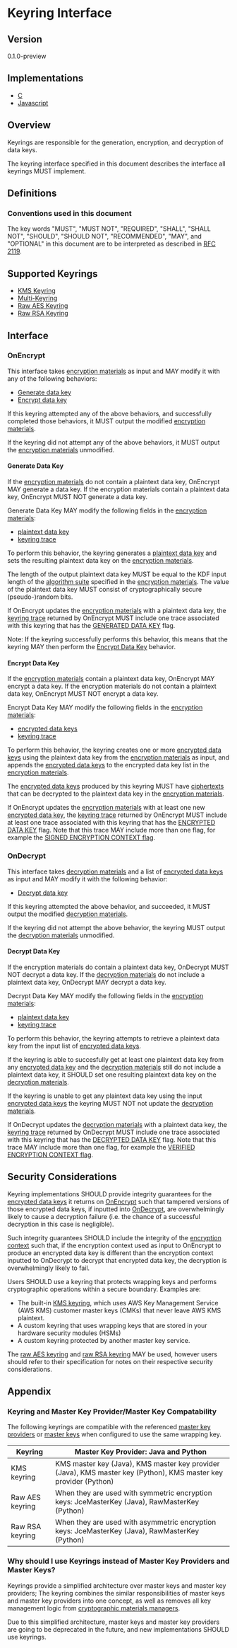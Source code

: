 [//]: # (Copyright 2019 Amazon.com, Inc. or its affiliates. All Rights Reserved.)
[//]: # (SPDX-License-Identifier: CC-BY-SA-4.0)

# Keyring Interface

## Version

0.1.0-preview

## Implementations

- [C](https://github.com/aws/aws-encryption-sdk-c/blob/master/source/materials.c)
- [Javascript](https://github.com/awslabs/aws-encryption-sdk-javascript/blob/master/modules/material-management/src/keyring.ts)

## Overview

Keyrings are responsible for the generation, encryption, and decryption of data keys.

The keyring interface specified in this document describes the interface all keyrings MUST implement.

## Definitions

### Conventions used in this document

The key words "MUST", "MUST NOT", "REQUIRED", "SHALL", "SHALL NOT", "SHOULD", "SHOULD NOT", "RECOMMENDED", "MAY", and "OPTIONAL"
in this document are to be interpreted as described in [RFC 2119](https://tools.ietf.org/html/rfc2119).

## Supported Keyrings

- [KMS Keyring](kms-keyring.md)
- [Multi-Keyring](multi-keyring.md)
- [Raw AES Keyring](raw-aes-keyring.md)
- [Raw RSA Keyring](raw-rsa-keyring.md)

## Interface

### OnEncrypt

This interface takes [encryption materials](structures.md#encryption-materials) as input
and MAY modify it with any of the following behaviors:

- [Generate data key](#generate-data-key)
- [Encrypt data key](#encrypt-data-key)

If this keyring attempted any of the above behaviors, and successfully completed those behaviors,
it MUST output the modified [encryption materials](structures.md#encryption-materials).

If the keyring did not attempt any of the above behaviors, it MUST output the
[encryption materials](structures.md#encryption-materials) unmodified.

#### Generate Data Key

If the [encryption materials](structures.md#encryption-materials) do not contain a plaintext data key,
OnEncrypt MAY generate a data key.
If the encryption materials contain a plaintext data key, OnEncrypt MUST NOT generate a data key.

Generate Data Key MAY modify the following fields in the [encryption materials](structures.md#encryption-materials):

- [plaintext data key](structures.md#plaintext-data-key)
- [keyring trace](structures.md#keyring-trace)

To perform this behavior, the keyring generates a [plaintext data key](structures.md#plaintext-data-key)
and sets the resulting plaintext data key on the [encryption materials](structures.md#encryption-materials).

The length of the output plaintext data key MUST be equal to the KDF input length of the [algorithm suite](algorithm-suites.md)
specified in the [encryption materials](structures.md#encryption-materials).
The value of the plaintext data key MUST consist of cryptographically secure (pseudo-)random bits.

If OnEncrypt updates the [encryption materials](#data-structure.md#encryption-materials) with a plaintext data key,
the [keyring trace](structures.md#keyring-trace) returned by OnEncrypt MUST include one trace
associated with this keyring that has the [GENERATED DATA KEY](structures.md#generated-data-key) flag.

Note: If the keyring successfully performs this behavior, this means that the keyring MAY then
perform the [Encrypt Data Key](#encrypt-data-key) behavior.

#### Encrypt Data Key

If the [encryption materials](structures.md#encryption-materials) contain a plaintext data key,
OnEncrypt MAY encrypt a data key.
If the encryption materials do not contain a plaintext data key, OnEncrypt MUST NOT encrypt a data key.

Encrypt Data Key MAY modify the following fields in the [encryption materials](structures.md#encryption-materials):

- [encrypted data keys](structures.md#encrypted-data-keys)
- [keyring trace](structures.md#keyring-trace)

To perform this behavior, the keyring creates one or more [encrypted data keys](structures.md#encrypted-data-key)
using the plaintext data key from the [encryption materials](structures.md#encryption-materials) as input,
and appends the [encrypted data keys](structures.md#encrypted-data-key) to the encrypted data key list
in the [encryption materials](structures.md#encryption-materials).

The [encrypted data keys](structures.md#encrypted-data-key) produced by this keyring MUST
have [ciphertexts](structures.md#ciphertext) that can be decrypted to the plaintext data key in the
[encryption materials](structures.md#encryption-materials).

If OnEncrypt updates the [encryption materials](#data-structure.md#encryption-materials) with at least
one new [encrypted data key](structures.md#encrypted-data-key),
the [keyring trace](structures.md#keyring-trace) returned by OnEncrypt MUST include at least one trace
associated with this keyring that has the [ENCRYPTED DATA KEY](structures.md#encrypted-data-key) flag.
Note that this trace MAY include more than one flag,
for example the [SIGNED ENCRYPTION CONTEXT flag](structures.md#signed-encryption-context).

### OnDecrypt

This interface takes [decryption materials](structures.md#decryption-materials) and
a list of [encrypted data keys](structures.md#encrypted-data-key) as input and
MAY modify it with the following behavior:

- [Decrypt data key](#decrypt-data-key)

If this keyring attempted the above behavior, and succeeded, it MUST output the modified [decryption materials](structures.md#decryption-materials).

If the keyring did not attempt the above behavior,
the keyring MUST output the [decryption materials](structures.md#decryption-materials) unmodified.

#### Decrypt Data Key

If the encryption materials do contain a plaintext data key, OnDecrypt MUST NOT decrypt a data key.
If the [decryption materials](structures.md#decryption-materials) do not include a plaintext data key,
OnDecrypt MAY decrypt a data key.

Decrypt Data Key MAY modify the following fields in the [encryption materials](structures.md#encryption-materials):

- [plaintext data key](structures.md#plaintext-data-key)
- [keyring trace](structures.md#keyring-trace)

To perform this behavior, the keyring attempts to retrieve a plaintext data key from the input list
of [encrypted data keys](structures.md#encrypted-data-key).

If the keyring is able to succesfully get at least one plaintext data key from any [encrypted data key](structures.md#encrypted-data-key)
and the [decryption materials](structures.md#decryption-materials) still do not include a plaintext data key,
it SHOULD set one resulting plaintext data key on the [decryption materials](structures.md#decryption-materials).

If the keyring is unable to get any plaintext data key using the input [encrypted data keys](structures.md#encrypted-data-key)
the keyring MUST NOT not update the [decryption materials](structures.md#decryption-materials).

If OnDecrypt updates the [decryption materials](#data-structure.md#decryption-materials) with a plaintext data key,
the [keyring trace](structures.md#keyring-trace) returned by OnDecrypt MUST include one trace
associated with this keyring that has the [DECRYPTED DATA KEY](structures.md#encrypted-data-key) flag.
Note that this trace MAY include more than one flag, for example the [VERIFIED ENCRYPTION CONTEXT flag](structures.md#verified-encryption-context).

## Security Considerations

Keyring implementations SHOULD provide integrity guarantees for the [encrypted data keys](structures.md#encrypted-data-key)
it returns on [OnEncrypt](#onencrypt) such that tampered versions of those encrypted data keys,
if inputted into [OnDecrypt](#ondecrypt), are overwhelmingly likely to cause a decryption failure
(i.e. the chance of a successful decryption in this case is negligible).

Such integrity guarantees SHOULD include the integrity of the [encryption context](structures.md#encryption-context)
such that, if the encryption context used as input to OnEncrypt to produce an encrypted data key is
different than the encryption context inputted to OnDecrypt to decrypt that encrypted data key,
the decryption is overwhelmingly likely to fail.

Users SHOULD use a keyring that protects wrapping keys and performs cryptographic operations within a secure boundary.
Examples are:

- The built-in [KMS keyring](kms-keyring.md),
  which uses AWS Key Management Service (AWS KMS) customer master keys (CMKs) that never leave AWS KMS plaintext.
- A custom keyring that uses wrapping keys that are stored in your hardware security modules (HSMs)
- A custom keyring protected by another master key service.

The [raw AES keyring](raw-aes-keyring.md) and [raw RSA keyring](#raw-aes-keyring) MAY be used,
however users should refer to their specification for notes on their respective security considerations.

## Appendix

### Keyring and Master Key Provider/Master Key Compatability

The following keyrings are compatible with the referenced [master key providers](master-key-provider.md) or
[master keys](master-key.md) when configured to use the same wrapping key.

| Keyring         | Master Key Provider: Java and Python                                                                             |
|-----------------|------------------------------------------------------------------------------------------------------------------|
| KMS keyring     | KMS master key (Java), KMS master key provider (Java), KMS master key (Python), KMS master key provider (Python) |
| Raw AES keyring | When they are used with symmetric encryption keys: JceMasterKey (Java), RawMasterKey (Python)                    |
| Raw RSA keyring | When they are used with asymmetric encryption keys: JceMasterKey (Java), RawMasterKey (Python)                   |

### Why should I use Keyrings instead of Master Key Providers and Master Keys?

Keyrings provide a simplified architecture over master keys and master key providers;
The keyring combines the similar responsibilities of master keys and master key providers into one concept,
as well as removes all key management logic from [cryptographic materials managers](cmm-interface.md).

Due to this simplified architecture, master keys and master key providers are going to be deprecated in the future,
and new implementations SHOULD use keyrings.
